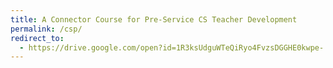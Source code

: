 ```yaml
---
title: A Connector Course for Pre-Service CS Teacher Development
permalink: /csp/
redirect_to:
  - https://drive.google.com/open?id=1R3ksUdguWTeQiRyo4FvzsDGGHE0kwpe-
---
```

